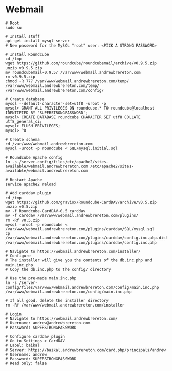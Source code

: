 Webmail
=======

    # Root
    sudo su
    
    # Install stuff
    apt-get install mysql-server
    # New password for the MySQL "root" user: <PICK A STRONG PASSWORD>
    
    # Install Roundcube
    cd /tmp
    wget https://github.com/roundcube/roundcubemail/archive/v0.9.5.zip
    unzip v0.9.5.zip
    mv roundcubemail-0.9.5/ /var/www/webmail.andrewbrereton.com
    rm v0.9.5.zip
    chmod -R 777 /var/www/webmail.andrewbrereton.com/temp/ /var/www/webmail.andrewbrereton.com/temp/ /var/www/webmail.andrewbrereton.com/config/
    
    # Create database
    mysql --default-character-set=utf8 -uroot -p
    mysql> GRANT ALL PRIVILEGES ON roundcube.* TO roundcube@localhost IDENTIFIED BY 'SUPERSTRONGPASSWORD';
    mysql> CREATE DATABASE roundcube CHARACTER SET utf8 COLLATE utf8_general_ci;
    mysql> FLUSH PRIVILEGES;
    mysql> ^D
    
    # Create schema
    cd /var/www/webmail.andrewbrereton.com
    mysql -uroot -p roundcube < SQL/mysql.initial.sql

    # Roundcube Apache config
    ln -s /server-config/files/etc/apache2/sites-available/webmail.andrewbrereton.com /etc/apache2/sites-available/webmail.andrewbrereton.com

    # Restart Apache    
    service apache2 reload

    # Add carddav plugin
    cd /tmp
    wget https://github.com/graviox/Roundcube-CardDAV/archive/v0.5.zip
    unzip v0.5.zip
    mv -f Roundcube-CardDAV-0.5 carddav
    mv -f carddav /var/www/webmail.andrewbrereton.com/plugins/
    rm -Rf v0.5.zip
    mysql -uroot -p roundcube < /var/www/webmail.andrewbrereton.com/plugins/carddav/SQL/mysql.sql
    cp /var/www/webmail.andrewbrereton.com/plugins/carddav/config.inc.php.dist /var/www/webmail.andrewbrereton.com/plugins/carddav/config.inc.php

    # Navigate to https://webmail.andrewbrereton.com/installer/
    # Configure 
    # The installer will give you the contents of the db.inc.php and main.inc.php
    # Copy the db.inc.php to the config/ directory
    
    # Use the pre-made main.inc.php
    ln -s /server-config/files/var/www/webmail.andrewbrereton.com/config/main.inc.php /var/www/webmail.andrewbrereton.com/config/main.inc.php

    # If all good, delete the installer directory
    rm -Rf /var/www/webmail.andrewbrereton.com/installer

    # Login
    # Navigate to https://webmail.andrewbrereton.com/
    # Username: andrew@andrewbrereton.com
    # Password: SUPERSTRONGPASSWORD

    # Configure carddav plugin
    # Go to Settings > CardDAV
    # Label: baikal
    # Server: https://baikal.andrewbrereton.com/card.php/principals/andrew
    # Username: andrew
    # Password: SUPERSTRONGPASSWORD
    # Read only: false


